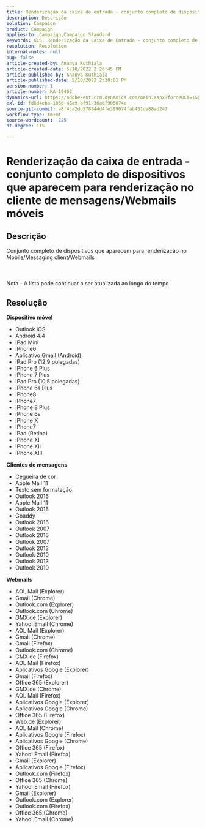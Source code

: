 ```yaml
---
title: Renderização da caixa de entrada - conjunto completo de dispositivos que aparecem para renderização no cliente de mensagens/Webmails móveis
description: Descrição
solution: Campaign
product: Campaign
applies-to: Campaign,Campaign Standard
keywords: KCS, Renderização da Caixa de Entrada - conjunto completo de dispositivos que aparecem para renderização no cliente de mensagens/Webmails móveis
resolution: Resolution
internal-notes: null
bug: false
article-created-by: Ananya Kuthiala
article-created-date: 5/10/2022 2:26:45 PM
article-published-by: Ananya Kuthiala
article-published-date: 5/10/2022 2:30:01 PM
version-number: 1
article-number: KA-19462
dynamics-url: https://adobe-ent.crm.dynamics.com/main.aspx?forceUCI=1&pagetype=entityrecord&etn=knowledgearticle&id=ad85b931-6dd0-ec11-a7b5-0022480a8e40
exl-id: fd8d4eba-106d-46a9-bf91-36adf905074e
source-git-commit: e8f4ca2dd578944d4fe399074fab461de88ad247
workflow-type: tm+mt
source-wordcount: '225'
ht-degree: 11%

---
```


# Renderização da caixa de entrada - conjunto completo de dispositivos que aparecem para renderização no cliente de mensagens/Webmails móveis

## Descrição

Conjunto completo de dispositivos que aparecem para renderização no Mobile/Messaging client/Webmails<br><br> <br><br>Nota - A lista pode continuar a ser atualizada ao longo do tempo

## Resolução


<b>Dispositivo móvel</b>

- Outlook iOS
- Android 4.4
- iPad Mini
- iPhone6
- Aplicativo Gmail (Android)
- iPad Pro (12,9 polegadas)
- iPhone 6 Plus
- iPhone 7 Plus
- iPad Pro (10,5 polegadas)
- iPhone 6s Plus
- iPhone8
- iPhone7
- iPhone 8 Plus
- iPhone 6s
- iPhone X
- iPhone7
- iPad (Retina)
- iPhone XI
- iPhone XII
- iPhone XIII




<b>Clientes de mensagens</b>

- Cegueira de cor
- Apple Mail 11
- Texto sem formatação
- Outlook 2016
- Apple Mail 11
- Outlook 2016
- Goaddy
- Outlook 2016
- Outlook 2007
- Outlook 2016
- Outlook 2007
- Outlook 2013
- Outlook 2010
- Outlook 2013
- Outlook 2010




<b>Webmails</b>

- AOL Mail (Explorer)
- Gmail (Chrome)
- Outlook.com (Explorer)
- Outlook.com (Chrome)
- GMX.de (Explorer)
- Yahoo! Email (Chrome)
- AOL Mail (Explorer)
- Gmail (Chrome)
- Gmail (Firefox)
- Outlook.com (Chrome)
- GMX.de (Firefox)
- AOL Mail (Firefox)
- Aplicativos Google (Explorer)
- Gmail (Firefox)
- Office 365 (Explorer)
- GMX.de (Chrome)
- AOL Mail (Firefox)
- Aplicativos Google (Explorer)
- Aplicativos Google (Chrome)
- Office 365 (Firefox)
- Web.de (Explorer)
- AOL Mail (Chrome)
- Aplicativos Google (Firefox)
- Aplicativos Google (Chrome)
- Office 365 (Firefox)
- Yahoo! Email (Firefox)
- Gmail (Explorer)
- Aplicativos Google (Firefox)
- Outlook.com (Firefox)
- Office 365 (Chrome)
- Yahoo! Email (Firefox)
- Gmail (Explorer)
- Outlook.com (Explorer)
- Outlook.com (Firefox)
- Office 365 (Chrome)
- Yahoo! Email (Chrome)

